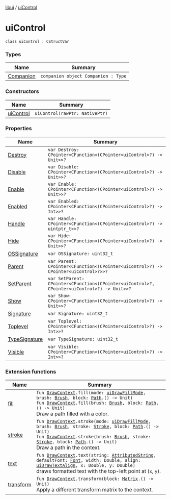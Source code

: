 [libui](../README.md) / [uiControl](README.md)

# uiControl

`class uiControl : CStructVar`

### Types

| Name | Summary |
|---|---|
| [Companion](-companion.md) | `companion object Companion : Type` |

### Constructors

| Name | Summary |
|---|---|
| [uiControl](ui-control.md) | `uiControl(rawPtr: NativePtr)` |

### Properties

| Name | Summary |
|---|---|
| [Destroy](-destroy.md) | `var Destroy: CPointer<CFunction<(CPointer<uiControl>?) -> Unit>>?` |
| [Disable](-disable.md) | `var Disable: CPointer<CFunction<(CPointer<uiControl>?) -> Unit>>?` |
| [Enable](-enable.md) | `var Enable: CPointer<CFunction<(CPointer<uiControl>?) -> Unit>>?` |
| [Enabled](-enabled.md) | `var Enabled: CPointer<CFunction<(CPointer<uiControl>?) -> Int>>?` |
| [Handle](-handle.md) | `var Handle: CPointer<CFunction<(CPointer<uiControl>?) -> uintptr_t>>?` |
| [Hide](-hide.md) | `var Hide: CPointer<CFunction<(CPointer<uiControl>?) -> Unit>>?` |
| [OSSignature](-o-s-signature.md) | `var OSSignature: uint32_t` |
| [Parent](-parent.md) | `var Parent: CPointer<CFunction<(CPointer<uiControl>?) -> CPointer<uiControl>?>>?` |
| [SetParent](-set-parent.md) | `var SetParent: CPointer<CFunction<(CPointer<uiControl>?, CPointer<uiControl>?) -> Unit>>?` |
| [Show](-show.md) | `var Show: CPointer<CFunction<(CPointer<uiControl>?) -> Unit>>?` |
| [Signature](-signature.md) | `var Signature: uint32_t` |
| [Toplevel](-toplevel.md) | `var Toplevel: CPointer<CFunction<(CPointer<uiControl>?) -> Int>>?` |
| [TypeSignature](-type-signature.md) | `var TypeSignature: uint32_t` |
| [Visible](-visible.md) | `var Visible: CPointer<CFunction<(CPointer<uiControl>?) -> Int>>?` |

### Extension functions

| Name | Summary |
|---|---|
| [fill](../../libui.ktx.draw/fill.md) | `fun `[`DrawContext`](../../libui.ktx/-draw-context.md)`.fill(mode: `[`uiDrawFillMode`](../ui-draw-fill-mode.md)`, brush: `[`Brush`](../../libui.ktx.draw/-brush/README.md)`, block: `[`Path`](../../libui.ktx.draw/-path/README.md)`.() -> Unit)`<br>`fun `[`DrawContext`](../../libui.ktx/-draw-context.md)`.fill(brush: `[`Brush`](../../libui.ktx.draw/-brush/README.md)`, block: `[`Path`](../../libui.ktx.draw/-path/README.md)`.() -> Unit)`<br>Draw a path filled with a color. |
| [stroke](../../libui.ktx.draw/stroke.md) | `fun `[`DrawContext`](../../libui.ktx/-draw-context.md)`.stroke(mode: `[`uiDrawFillMode`](../ui-draw-fill-mode.md)`, brush: `[`Brush`](../../libui.ktx.draw/-brush/README.md)`, stroke: `[`Stroke`](../../libui.ktx.draw/-stroke/README.md)`, block: `[`Path`](../../libui.ktx.draw/-path/README.md)`.() -> Unit)`<br>`fun `[`DrawContext`](../../libui.ktx/-draw-context.md)`.stroke(brush: `[`Brush`](../../libui.ktx.draw/-brush/README.md)`, stroke: `[`Stroke`](../../libui.ktx.draw/-stroke/README.md)`, block: `[`Path`](../../libui.ktx.draw/-path/README.md)`.() -> Unit)`<br>Draw a path in the context. |
| [text](../../libui.ktx.draw/text.md) | `fun `[`DrawContext`](../../libui.ktx/-draw-context.md)`.text(string: `[`AttributedString`](../../libui.ktx.draw/-attributed-string/README.md)`, defaultFont: `[`Font`](../../libui.ktx.draw/-font/README.md)`, width: Double, align: `[`uiDrawTextAlign`](../ui-draw-text-align.md)`, x: Double, y: Double)`<br>draws formatted text with the top-left point at (`x`, `y`). |
| [transform](../../libui.ktx.draw/transform.md) | `fun `[`DrawContext`](../../libui.ktx/-draw-context.md)`.transform(block: `[`Matrix`](../../libui.ktx.draw/-matrix/README.md)`.() -> Unit)`<br>Apply a different transform matrix to the context. |
